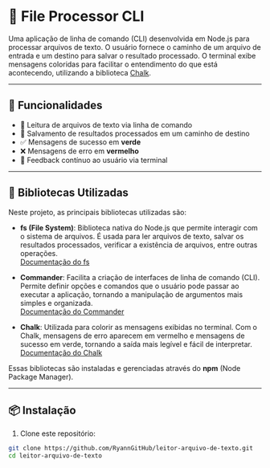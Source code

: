 # 📁 File Processor CLI

Uma aplicação de linha de comando (CLI) desenvolvida em Node.js para processar arquivos de texto. O usuário fornece o caminho de um arquivo de entrada e um destino para salvar o resultado processado. O terminal exibe mensagens coloridas para facilitar o entendimento do que está acontecendo, utilizando a biblioteca [Chalk](https://www.npmjs.com/package/chalk).

---

## 🚀 Funcionalidades

- 📄 Leitura de arquivos de texto via linha de comando  
- 💾 Salvamento de resultados processados em um caminho de destino  
- ✅ Mensagens de sucesso em **verde**  
- ❌ Mensagens de erro em **vermelho**  
- 🧩 Feedback contínuo ao usuário via terminal  

---

## 🧰 Bibliotecas Utilizadas

Neste projeto, as principais bibliotecas utilizadas são:

- **fs (File System)**: Biblioteca nativa do Node.js que permite interagir com o sistema de arquivos. É usada para ler arquivos de texto, salvar os resultados processados, verificar a existência de arquivos, entre outras operações.  
  [Documentação do fs](https://nodejs.org/api/fs.html)

- **Commander**: Facilita a criação de interfaces de linha de comando (CLI). Permite definir opções e comandos que o usuário pode passar ao executar a aplicação, tornando a manipulação de argumentos mais simples e organizada.  
  [Documentação do Commander](https://www.npmjs.com/package/commander)

- **Chalk**: Utilizada para colorir as mensagens exibidas no terminal. Com o Chalk, mensagens de erro aparecem em vermelho e mensagens de sucesso em verde, tornando a saída mais legível e fácil de interpretar.  
  [Documentação do Chalk](https://www.npmjs.com/package/chalk)


Essas bibliotecas são instaladas e gerenciadas através do **npm** (Node Package Manager).

---


## 📦 Instalação

1. Clone este repositório:

```bash
git clone https://github.com/RyannGitHub/leitor-arquivo-de-texto.git
cd leitor-arquivo-de-texto
